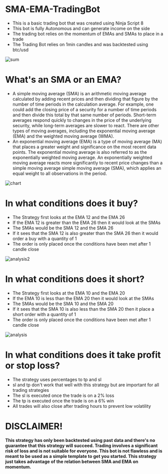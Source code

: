 # SMA-EMA-TradingBot
- This is a basic trading bot that was created using Ninja Script 8
- This bot is fully Autonomous and can generate income on the side
- The trading bot relies on the momentum of EMAs and SMAs to place in a trade
- The Trading Bot relies on 1min candles and was backtested using btc/usd

![sum](https://user-images.githubusercontent.com/109917826/199863044-ab0d727d-492e-478c-84db-3bcd7ca58b76.JPG)

# What's an SMA or an EMA?
- A simple moving average (SMA) is an arithmetic moving average calculated by adding recent prices and then dividing that figure by the number of time periods in the calculation average. For example, one could add the closing price of a security for a number of time periods and then divide this total by that same number of periods. Short-term averages respond quickly to changes in the price of the underlying security, while long-term averages are slower to react. There are other types of moving averages, including the exponential moving average (EMA) and the weighted moving average (WMA).
- An exponential moving average (EMA) is a type of moving average (MA) that places a greater weight and significance on the most recent data points. The exponential moving average is also referred to as the exponentially weighted moving average. An exponentially weighted moving average reacts more significantly to recent price changes than a simple moving average simple moving average (SMA), which applies an equal weight to all observations in the period.

![chart](https://user-images.githubusercontent.com/109917826/199861194-5da742b5-46c7-4d8d-97ba-51bf1693bb0a.JPG)

# In what conditions does it buy?
- The Strategy first looks at the EMA 12 and the EMA 26
- If the EMA 12 is greater than the EMA 26 then it would look at the SMAs
- The SMAs would be the SMA 12 and the SMA 26
- If it sees that the SMA 12 is also greater than the SMA 26 then it would order a buy with a quantity of 1
- The order is only placed once the conditions have been met after 1 candle close

![analysis2](https://user-images.githubusercontent.com/109917826/199861353-1768fd8c-a612-4e6a-86ce-8b3d672df585.JPG)

# In what conditions does it short?
- The Strategy first looks at the EMA 10 and the EMA 20
- If the EMA 10 is less than the EMA 20 then it would look at the SMAs
- The SMAs would be the SMA 10 and the SMA 20
- If it sees that the SMA 10 is also less than the SMA 20 then it place a short order with a quantity of 1
- The order is only placed once the conditions have been met after 1 candle close

![analysis](https://user-images.githubusercontent.com/109917826/199861378-caab366d-5baa-4d7e-8c24-240076bb861a.JPG)

# In what conditions does it take profit or stop loss?
- The strategy uses percentages to tp and sl
- sl and tp don't work that well with this strategy but are important for all trading strategies
- The sl is executed once the trade is on a 2% loss
- The tp is executed once the trade is on a 6% win
- All trades will also close after trading hours to prevent low volatility

# DISCLAIMER!
**This strategy has only been backtested using past data and there's no guarantee that this strategy will succeed. Trading involves a significant risk of loss and is not suitable for everyone. This bot is not flawless and is meant to be used as a simple template to get you started. This strategy just takes advantage of the relation between SMA and EMA on momentum.**
